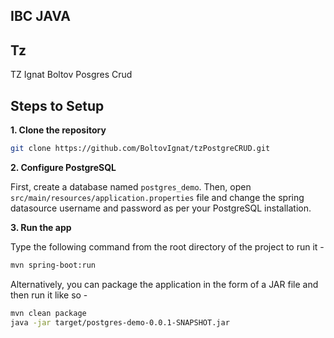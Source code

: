 ## IBC JAVA

## Tz

TZ  Ignat Boltov Posgres Crud
## Steps to Setup

**1. Clone the repository**

```bash
git clone https://github.com/BoltovIgnat/tzPostgreCRUD.git
```

**2. Configure PostgreSQL**

First, create a database named `postgres_demo`. Then, open `src/main/resources/application.properties` file and change the spring datasource username and password as per your PostgreSQL installation.

**3. Run the app**

Type the following command from the root directory of the project to run it -

```bash
mvn spring-boot:run
```

Alternatively, you can package the application in the form of a JAR file and then run it like so -

```bash
mvn clean package
java -jar target/postgres-demo-0.0.1-SNAPSHOT.jar
```